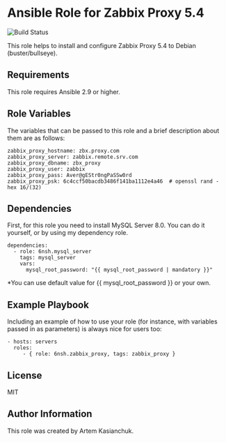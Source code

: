 # Ansible Role for Zabbix Proxy 5.4

![Build Status](https://github.com/6nsh/ansible-role-zabbix_server/actions/workflows/ansible-galaxy-ci.yml/badge.svg)

This role helps to install and configure Zabbix Proxy 5.4 to Debian (buster/bullseye).

Requirements
------------

This role requires Ansible 2.9 or higher.

Role Variables
--------------

The variables that can be passed to this role and a brief description about them are as follows:

    zabbix_proxy_hostname: zbx.proxy.com
    zabbix_proxy_server: zabbix.remote.srv.com
    zabbix_proxy_dbname: zbx_proxy
    zabbix_proxy_user: zabbix
    zabbix_proxy_pass: Aver@gEStr0ngPaSSw0rd
    zabbix_proxy_psk: 6c4ccf50bacdb3486f141ba1112e4a46  # openssl rand -hex 16/(32)

Dependencies
------------

First, for this role you need to install MySQL Server 8.0.
You can do it yourself, or by using my dependency role.

    dependencies:
      - role: 6nsh.mysql_server
        tags: mysql_server
        vars:
          mysql_root_password: "{{ mysql_root_password | mandatory }}"

  *You can use default value for {{ mysql_root_password }} or your own.

Example Playbook
----------------

Including an example of how to use your role (for instance, with variables passed in as parameters) is always nice for users too:

    - hosts: servers
      roles:
         - { role: 6nsh.zabbix_proxy, tags: zabbix_proxy }

License
-------

MIT

Author Information
------------------

This role was created by Artem Kasianchuk.
